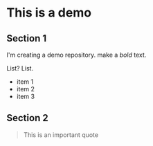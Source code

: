 # This is a demo

## Section 1

I'm creating a demo repository.
make a *bold* text.

List? List.
- item 1
- item 2
- item 3

## Section 2

> This is an important quote
